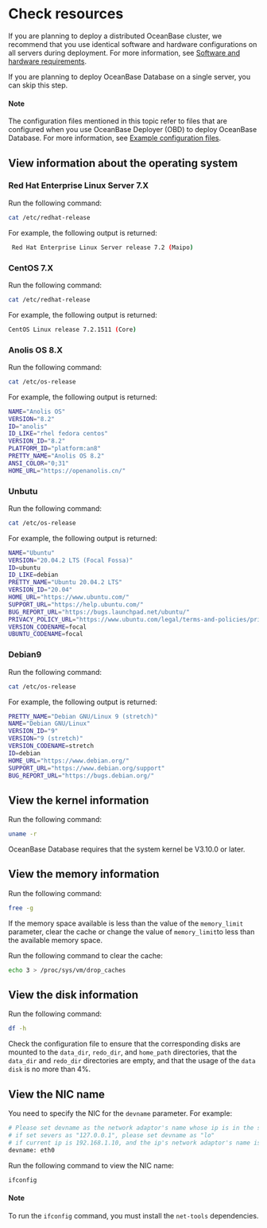 # Check resources

If you are planning to deploy a distributed OceanBase cluster, we recommend that you use identical software and hardware configurations on all servers during deployment. For more information, see [Software and hardware requirements](../1.requirements-for-software-and-hardware.md).

If you are planning to deploy OceanBase Database on a single server, you can skip this step.


  <main id="notice" type='explain'>
    <h4>Note</h4>
    <p>The configuration files mentioned in this topic refer to files that are configured when you use OceanBase Deployer (OBD) to deploy OceanBase Database. For more information, see <a href="https://github.com/oceanbase/obdeploy/tree/master/example">Example configuration files</a>. </p>
  </main>

## View information about the operating system

### Red Hat Enterprise Linux Server 7.X

Run the following command:

```bash
cat /etc/redhat-release
```

For example, the following output is returned:

```bash
 Red Hat Enterprise Linux Server release 7.2 (Maipo)
```

### CentOS 7.X

Run the following command:

```bash
cat /etc/redhat-release
```

For example, the following output is returned:

```bash
CentOS Linux release 7.2.1511 (Core)
```

### Anolis OS 8.X

Run the following command:

```bash
cat /etc/os-release
```

For example, the following output is returned:

```bash
NAME="Anolis OS"
VERSION="8.2"
ID="anolis"
ID_LIKE="rhel fedora centos"
VERSION_ID="8.2"
PLATFORM_ID="platform:an8"
PRETTY_NAME="Anolis OS 8.2"
ANSI_COLOR="0;31"
HOME_URL="https://openanolis.cn/"
```

### Unbutu

Run the following command:

```bash
cat /etc/os-release
```

For example, the following output is returned:

```bash
NAME="Ubuntu"
VERSION="20.04.2 LTS (Focal Fossa)"
ID=ubuntu
ID_LIKE=debian
PRETTY_NAME="Ubuntu 20.04.2 LTS"
VERSION_ID="20.04"
HOME_URL="https://www.ubuntu.com/"
SUPPORT_URL="https://help.ubuntu.com/"
BUG_REPORT_URL="https://bugs.launchpad.net/ubuntu/"
PRIVACY_POLICY_URL="https://www.ubuntu.com/legal/terms-and-policies/privacy-policy"
VERSION_CODENAME=focal
UBUNTU_CODENAME=focal
```

### Debian9

Run the following command:

```bash
cat /etc/os-release
```

For example, the following output is returned:

```bash
PRETTY_NAME="Debian GNU/Linux 9 (stretch)"
NAME="Debian GNU/Linux"
VERSION_ID="9"
VERSION="9 (stretch)"
VERSION_CODENAME=stretch
ID=debian
HOME_URL="https://www.debian.org/"
SUPPORT_URL="https://www.debian.org/support"
BUG_REPORT_URL="https://bugs.debian.org/"
```

## View the kernel information

Run the following command:

```bash
uname -r
```

OceanBase Database requires that the system kernel be V3.10.0 or later.

## View the memory information

Run the following command:

```bash
free -g
```

If the memory space available is less than the value of the `memory_limit` parameter, clear the cache or change the value of `memory_limit`to less than the available memory space.

Run the following command to clear the cache:

```bash
echo 3 > /proc/sys/vm/drop_caches
```

## View the disk information

Run the following command:

```bash
df -h
```

Check the configuration file to ensure that the corresponding disks are mounted to the `data_dir`, `redo_dir`, and `home_path` directories, that the `data_dir` and `redo_dir` directories are empty, and that the usage of the `data disk` is no more than 4%.

## View the NIC name

You need to specify the NIC for the `devname` parameter. For example:

```bash
# Please set devname as the network adaptor's name whose ip is in the setting of severs.
# if set severs as "127.0.0.1", please set devname as "lo"
# if current ip is 192.168.1.10, and the ip's network adaptor's name is "eth0", please use "eth0"
devname: eth0
```

Run the following command to view the NIC name:

```bash
ifconfig
```

  <main id="notice" type='notice'>
    <h4>Note</h4>
    <p>To run the <code>ifconfig</code> command, you must install the <code>net-tools</code> dependencies. </p>
  </main>